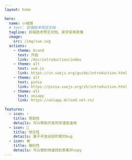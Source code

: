 ```yaml
---
layout: home
 
hero:
  name: 小棱镜
  # text: 前端技术预览文档
  tagline: 前端技术预览文档，易学易用易懂
  image: 
    src: /img/vue.svg
  actions:
    - theme: brand
      text: 开始
      link: /doc/introduction/index
    - theme: alt
      text: vue.js
      link: https://cn.vuejs.org/guide/introduction.html
    - theme: alt
      text: pinia
      link: https://pinia.vuejs.org/zh/introduction.html
    - theme: alt
      text: uniapp
      link: https://uniapp.dcloud.net.cn/
 
features:
  - icon: ⚡️
    title: 帮助性
    details: 可以帮助开发同学速查速用
  - icon: 🖖
    title: 快乐性
    details: 基于开发经验积累的bug
  - icon: 🛠️
    title: 编码性
    details: 可以做到快速找到答案并copy
---
```

<style>
  :root {
    --vp-home-hero-name-color: transparent;
    --vp-home-hero-name-background: -webkit-linear-gradient(120deg, #bd34fe, #41d1ff);
  }
</style>